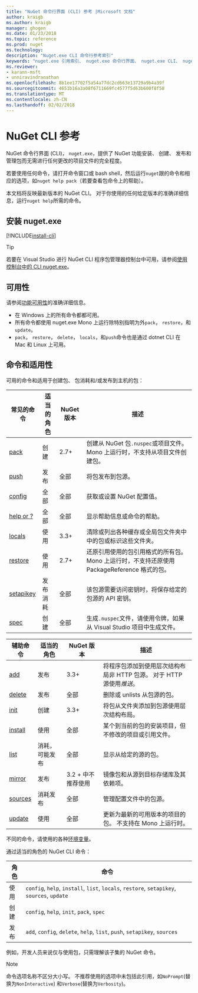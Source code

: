 ```yaml
---
title: "NuGet 命令行界面 (CLI) 参考 |Microsoft 文档"
author: kraigb
ms.author: kraigb
manager: ghogen
ms.date: 01/23/2018
ms.topic: reference
ms.prod: nuget
ms.technology: 
description: "Nuget.exe CLI 命令行参考索引"
keywords: "nuget.exe 引用索引、 nuget.exe 命令行界面、 nuget.exe CLI、 nuget 命令"
ms.reviewer:
- karann-msft
- unniravindranathan
ms.openlocfilehash: 8b1ee17702f5a54a77dc2cd663e13729a9b4a39f
ms.sourcegitcommit: 4651b16a3a08f6711669fc4577f5d63b600f8f58
ms.translationtype: MT
ms.contentlocale: zh-CN
ms.lasthandoff: 02/02/2018
---
```

# <a name="nuget-cli-reference"></a>NuGet CLI 参考

NuGet 命令行界面 (CLI)， `nuget.exe`，提供了 NuGet 功能安装、 创建、 发布和管理包而无需进行任何更改的项目文件的完全程度。

若要使用任何命令，请打开命令窗口或 bash shell，然后运行`nuget`跟的命令和相应的选项，如`nuget help pack`（若要查看包命令上的帮助）。

本文档将反映最新版本的 NuGet CLI。 对于你使用的任何给定版本的准确详细信息，运行`nuget help`所需的命令。

## <a name="installing-nugetexe"></a>安装 nuget.exe

[!INCLUDE[install-cli](../includes/install-cli.md)]

> [!Tip]
> 若要在 Visual Studio 进行 NuGet CLI 程序包管理器控制台中可用，请参阅[使用控制台中的 CLI nuget.exe](package-manager-console.md#using-the-nugetexe-cli-in-the-console)。

## <a name="availability"></a>可用性

请参阅[功能可用性](../install-nuget-client-tools.md#feature-availability)的准确详细信息。

- 在 Windows 上的所有命令都都可用。
- 所有命令都使用 nuget.exe Mono 上运行除特别指明为外`pack`， `restore`，和`update`。
- `pack`， `restore`， `delete`， `locals`，和`push`命令也是通过 dotnet CLI 在 Mac 和 Linux 上可用。

## <a name="commands-and-applicability"></a>命令和适用性

可用的命令和适用于创建包、 包消耗和/或发布到主机的包：

| 常见的命令 | 适当的角色 | NuGet 版本 | 描述 |
| --- | --- | --- | --- |
| [pack](cli-ref-pack.md) | 创建 | 2.7+ | 创建从 NuGet 包`.nuspec`或项目文件。 Mono 上运行时，不支持从项目文件创建包。 |
| [push](cli-ref-push.md) | 发布 | 全部 | 将包发布到包源。 |
| [config](cli-ref-config.md) | 全部 | 全部 | 获取或设置 NuGet 配置值。 |
| [help or ?](cli-ref-help.md) | 全部 | 全部 | 显示帮助信息或命令的帮助。 |
| [locals](cli-ref-locals.md) | 使用 | 3.3+ | 清除或列出各种缓存或全局包文件夹中中的包或标识这些文件夹。 |
| [restore](cli-ref-restore.md) | 使用 | 2.7+ | 还原引用使用的包引用格式的所有包。 Mono 上运行时，不支持还原使用 PackageReference 格式的包。 |
| [setapikey](cli-ref-setapikey.md) | 发布消耗 | 全部 | 该包源需要访问密钥时，将保存给定的包源的 API 密钥。 |
| [spec](cli-ref-spec.md) | 创建 | 全部 | 生成`.nuspec`文件，请使用令牌，如果从 Visual Studio 项目中生成文件。 |

| 辅助命令 | 适当的角色 | NuGet 版本 | 描述 |
| --- | --- | --- | --- |
| [add](cli-ref-add.md) | 发布 | 3.3+ | 将程序包添加到使用层次结构布局非 HTTP 包源。 对于 HTTP 源使用*推送*。 |
| [delete](cli-ref-delete.md) | 发布 | 全部 | 删除或 unlists 从包源的包。 |
| [init](cli-ref-init.md) | 创建 | 3.3+ | 将包从文件夹添加到包源使用层次结构布局。 |
| [install](cli-ref-install.md) | 使用 | 全部 | 某个到当前的包的安装项目，但不修改的项目或引用文件。 |
| [list](cli-ref-list.md) | 消耗，可能发布 | 全部 | 显示从给定的源的包。 |
| [mirror](cli-ref-mirror.md) | 发布 | 3.2 + 中不推荐使用 | 镜像包和从源到目标存储库及其依赖项。 |
| [sources](cli-ref-sources.md) | 消耗发布 | 全部 | 管理配置文件中的包源。 |
| [update](cli-ref-update.md) | 使用 | 全部 | 更新为最新的可用版本的项目的包。 不支持在 Mono 上运行时。 |

不同的命令，请使用的各种[环境变量](cli-ref-environment-variables.md)。

通过适当的角色的 NuGet CLI 命令：

| 角色 | 命令 |
| --- | --- |
| 使用 | `config`, `help`, `install`, `list`, `locals`, `restore`, `setapikey`, `sources`, `update` |
| 创建 | `config`, `help`, `init`, `pack`, `spec` |
| 发布 | `add`, `config`, `delete`, `help`, `list`, `push`, `setapikey`, `sources` |

例如，开发人员来说仅与使用包，只需理解该子集的 NuGet 命令。

> [!Note]
> 命令选项名称不区分大小写。 不推荐使用的选项中未包括此引用，如`NoPrompt`(替换为`NonInteractive`) 和`Verbose`(替换为`Verbosity`)。
